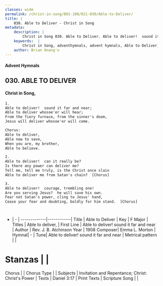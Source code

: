```yaml
---
classes: wide
permalink: /christ-in-song/001-100/021-030/Able-to-Deliver/
title: |
    030. Able to Deliver - Christ in Song
metadata:
    description: |
        Christ in Song 030. Able to Deliver. Able to deliver!  sound it far and near; Able to deliver whosoe'er will hear; From the fiery furnace, from the sinner's doom, Jesus will deliver whosoe'er will come. Chorus: Able to deliver, Able now to save, When you are, my brother, Able to believe.
    keywords:  |
        Christ in Song, adventhymnals, advent hymnals, Able to Deliver, Able to deliver!  sound it far and near. Able to deliver,
    author: Brian Onang'o
---
```


#### Advent Hymnals
## 030. ABLE TO DELIVER
####  Christ in Song,

```txt
1.
Able to deliver!  sound it far and near;
Able to deliver whosoe'er will hear;
From the fiery furnace, from the sinner's doom,
Jesus will deliver whosoe'er will come.

Chorus:
Able to deliver,
Able now to save,
When you are, my brother,
Able to believe.

2.
Able to deliver!  can it really be?
Is there any power can deliver me?
Tell me, tell me truly, is the Christ once slain
Able to deliver me from Satan's chain?  [Chorus]

3.
Able to deliver!  courage, trembling one!
Are you serving Jesus?  he will save his own.
Fear not Satan's power, cling to Jesus' hand,
Cease your fear and doubting, boldly for him stand.  [Chorus]




```

- |   -  |
-------------|------------|
Title | Able to Deliver |
Key | F Major |
Titles | Able to deliver, |
First Line | Able to deliver!  sound it far and near |
Author | Rev. J. B. Atchinson
Year | 1908
Composer| Emma L. Morton |
Hymnal|  - |
Tune| Able to deliver!  sound it far and near |
Metrical pattern | |
# Stanzas |  |
Chorus |  |
Chorus Type |  |
Subjects | Invitation and Repentance; Christ: Christ's Power |
Texts | Daniel 3:17 |
Print Texts | 
Scripture Song |  |
    
